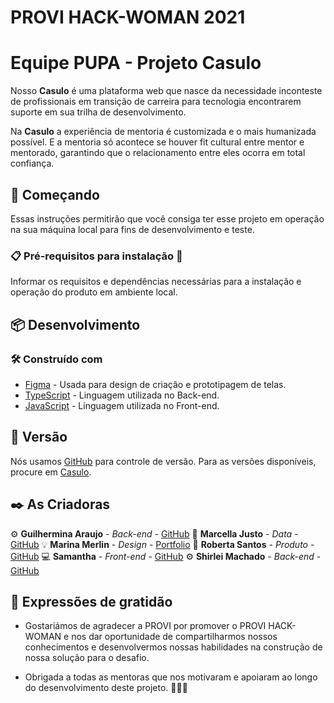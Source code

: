 # PROVI HACK-WOMAN 2021

# Equipe PUPA - Projeto Casulo

Nosso **Casulo** é uma plataforma web que nasce da necessidade inconteste de profissionais em transição de carreira para tecnologia encontrarem suporte em sua trilha de desenvolvimento.

Na **Casulo** a experiência de mentoria é customizada e o mais humanizada possível. E a mentoria só acontece se houver fit cultural entre mentor e mentorado, garantindo que o relacionamento entre eles ocorra em total confiança.


## 🚀 Começando

Essas instruções permitirão que você consiga ter esse projeto em operação na sua máquina local para fins de desenvolvimento e teste.

### 📋 Pré-requisitos para instalação 🔧

Informar os requisitos e dependências necessárias para a instalação e operação do produto em ambiente local.


## 📦 Desenvolvimento

### 🛠️ Construído com

* [Figma](https://www.figma.com/) - Usada para design de criação e prototipagem de telas.
* [TypeScript](https://www.typescriptlang.org/docs/) - Linguagem utilizada no Back-end.
* [JavaScript](https://developer.mozilla.org/pt-BR/docs/Web/JavaScript) - Linguagem utilizada no Front-end.


## 📌 Versão

Nós usamos [GitHub](https://github.com/) para controle de versão. Para as versões disponíveis, procure em [Casulo](https://github.com/ShirleiMachado/Casulo). 


## ✒️ As Criadoras

⚙️  **Guilhermina Araujo** - *Back-end* - [GitHub](https://github.com/araujo-gui)
📀   **Marcella Justo** - *Data* - [GitHub](https://github.com/justo-marcella)
💡  **Marina Merlin** - *Design* - [Portfolio](https://www.marinamerlin.com/)
🚀   **Roberta Santos** - *Produto* - [GitHub](https://github.com/LaDespistada1981)
💻   **Samantha** - *Front-end* - [GitHub](https://github.com/SahBianchi)
⚙️  **Shirlei Machado** - *Back-end* - [GitHub](https://github.com/ShirleiMachado)


## 🎁 Expressões de gratidão

* Gostariámos de agradecer a PROVI por promover o PROVI HACK-WOMAN e nos dar oportunidade de compartilharmos nossos conhecimentos e desenvolvermos nossas habilidades na construção de nossa solução para o desafio.

* Obrigada a todas as mentoras que nos motivaram e apoiaram ao longo do desenvolvimento deste projeto. 🙎‍♀️💪
